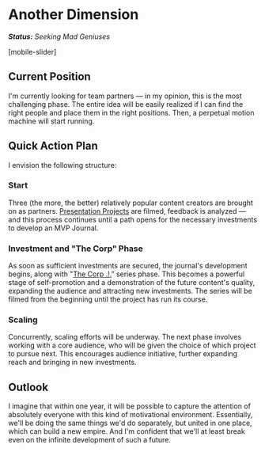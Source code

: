 # Another Dimension

***Status:** Seeking Mad Geniuses*

[mobile-slider]

## Current Position

I'm currently looking for team partners — in my opinion, this is the most challenging phase. The entire idea will be easily realized if I can find the right people and place them in the right positions. Then, a perpetual motion machine will start running.

## Quick Action Plan

I envision the following structure:

### Start

Three (the more, the better) relatively popular content creators are brought on as partners. [Presentation Projects](/self-presentation) are filmed, feedback is analyzed — and this process continues until a path opens for the necessary investments to develop an MVP Journal.

### Investment and "The Corp" Phase

As soon as sufficient investments are secured, the journal's development begins, along with "[The Corp .!.](/the-corp)” series phase. This becomes a powerful stage of self-promotion and a demonstration of the future content's quality, expanding the audience and attracting new investments. The series will be filmed from the beginning until the project has run its course.

### Scaling

Concurrently, scaling efforts will be underway. The next phase involves working with a core audience, who will be given the choice of which project to pursue next. This encourages audience initiative, further expanding reach and bringing in new investments.

## Outlook

I imagine that within one year, it will be possible to capture the attention of absolutely everyone with this kind of motivational environment. Essentially, we'll be doing the same things we'd do separately, but united in one place, which can build a new empire. And I'm confident that we'll at least break even on the infinite development of such a future.